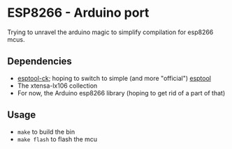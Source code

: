 # ESP8266 - Arduino port
Trying to unravel the arduino magic to simplify compilation for esp8266 mcus.

## Dependencies
* [esptool-ck](https://github.com/igrr/esptool-ck/); hoping to switch to simple (and more "official") [esptool](https://github.com/espressif/esptool)
* The xtensa-lx106 collection
* For now, the Arduino esp8266 library (hoping to get rid of a part of that)

## Usage
* `make` to build the bin
* `make flash` to flash the mcu
